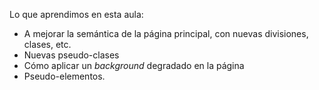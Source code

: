 Lo que aprendimos en esta aula:

- A mejorar la semántica de la página principal, con nuevas divisiones, clases, etc.
- Nuevas pseudo-clases
- Cómo aplicar un _background_ degradado en la página
- Pseudo-elementos.